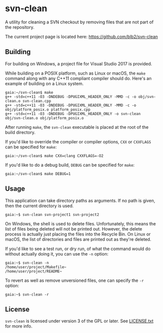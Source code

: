 svn-clean
=========
A utility for cleaning a SVN checkout by removing files that are not part of
the repository.

The current project page is located here:
<https://github.com/blb2/svn-clean>

Building
--------
For building on Windows, a project file for Visual Studio 2017 is provided.

While building on a POSIX platform, such as Linux or macOS, the `make` command
along with any C++11 compliant compiler should do.  Here's an example of
building on a Linux system.

	gaia:~/svn-clean$ make
	g++ -std=c++11 -O3 -DNDEBUG -DPUGIXML_HEADER_ONLY -MMD -c -o obj/svn-clean.o svn-clean.cpp
	g++ -std=c++11 -O3 -DNDEBUG -DPUGIXML_HEADER_ONLY -MMD -c -o obj/platform_posix.o platform_posix.cpp
	g++ -std=c++11 -O3 -DNDEBUG -DPUGIXML_HEADER_ONLY -o svn-clean obj/svn-clean.o obj/platform_posix.o

After running `make`, the `svn-clean` executable is placed at the root of the
build directory.

If you'd like to override the compiler or compiler options, `CXX` or
`CXXFLAGS` can be specified for `make`:

	gaia:~/svn-clean$ make CXX=clang CXXFLAGS=-O2

If you'd like to do a debug build, `DEBUG` can be specified for `make`:

	gaia:~/svn-clean$ make DEBUG=1

Usage
-----
This application can take directory paths as arguments.  If no path is given,
then the current directory is used.

	gaia:~$ svn-clean svn-project1 svn-project2

On Windows, the shell is used to delete files.  Unfortunately, this means the
list of files being deleted will not be printed out.  However, the delete
process is actually just placing the files into the Recycle Bin.  On Linux or
macOS, the list of directories and files are printed out as they're deleted.

If you'd like to see a test run, or dry run, of what the command would do
without actually doing it, you can use the `-n` option:

	gaia:~$ svn-clean -n
	/home/user/project/Makefile~
	/home/user/project/README~

To revert as well as remove unversioned files, one can specify the `-r` option:

	gaia:~$ svn-clean -r

License
-------
`svn-clean` is licensed under version 3 of the GPL or later. See [LICENSE.txt](LICENSE.txt) for more info.
